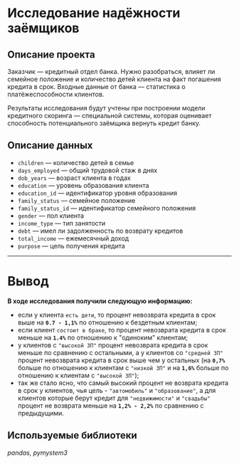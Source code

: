 # Исследование надёжности заёмщиков

## Описание проекта
Заказчик — кредитный отдел банка. Нужно разобраться, влияет ли семейное положение и количество детей клиента на факт погашения кредита в срок. Входные данные от банка — статистика о платёжеспособности клиентов.

Результаты исследования будут учтены при построении модели кредитного скоринга — специальной системы, которая оценивает способность потенциального заёмщика вернуть кредит банку.

## Описание данных
- `children` — количество детей в семье
- `days_employed` — общий трудовой стаж в днях
- `dob_years` — возраст клиента в годах
- `education` — уровень образования клиента
- `education_id` — идентификатор уровня образования
- `family_status` — семейное положение
- `family_status_id` — идентификатор семейного положения
- `gender` — пол клиента
- `income_type` — тип занятости
- `debt` — имел ли задолженность по возврату кредитов
- `total_income` — ежемесячный доход
- `purpose` — цель получения кредита
---
# Вывод
**В ходе исследования получили следующую информацию:**

- если у клиента `есть дети`, то процент невозврата кредита в срок выше на **`0.7 - 1,1%`** по отношению к бездетным клиентам;
- если клиент `состоит в браке`, то процент невозврата кредита в срок меньше на **`1.4%`** по отношению к "одиноким" клиентам;
- у клиентов с `"высокой ЗП"` процент невозврата кредита в срок меньше по сравнению с остальными, а у клиентов со `"средней ЗП"` процент невозврата кредита в срок выше чем у остальных (на **`0,7%`** больше по отношению к клиентам с `"низкой ЗП"` и на **`1,6%`** больше по отношению к клиентам с `"высокой ЗП"`);
- так же стало ясно, что самый высокий процент не возврата кредита в срок у клиентов, чья цель - `"автомобиль"` и `"образование"`, а для клиентов которые берут кредит для `"недвижимости"` и `"свадьбы"` процент не возврата меньше на **`1,2% - 2,2%`** по сравнению с предыдущими.

## Используемые библиотеки
*pandas, pymystem3*
